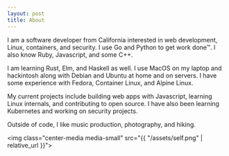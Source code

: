 ```yaml
---
layout: post
title: About
---
```


I am a software developer from California interested in web development, Linux, containers, and security. I use Go and Python to get work done™. I also know Ruby, Javascript, and some C++.

I am learning Rust, Elm, and Haskell as well. I use MacOS on my laptop and hackintosh along with Debian and Ubuntu at home and on servers. I have some experience with Fedora, Container Linux, and Alpine Linux.

My current projects include building web apps with Javascript, learning Linux internals, and contributing to open source. I have also been learning Kubernetes and working on security projects.

Outside of code, I like music production, photography, and hiking.

<img class="center-media media-small" src="{{ "/assets/self.png" | relative_url
}}">
